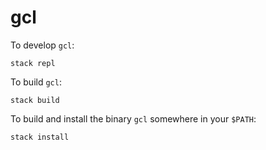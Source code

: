 # gcl

To develop `gcl`:

```
stack repl
```

To build `gcl`:

```
stack build
```

To build and install the binary `gcl` somewhere in your `$PATH`:

```
stack install
```
